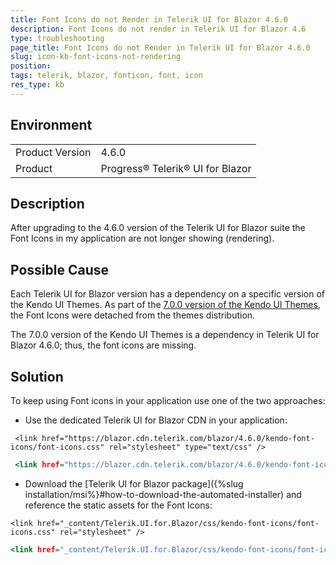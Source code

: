 ```yaml
---
title: Font Icons do not Render in Telerik UI for Blazor 4.6.0
description: Font Icons do not render in Telerik UI for Blazor 4.6
type: troubleshooting
page_title: Font Icons do not Render in Telerik UI for Blazor 4.6.0
slug: icon-kb-font-icons-not-rendering
position: 
tags: telerik, blazor, fonticon, font, icon
res_type: kb
---
```


## Environment

<table>
    <tbody>
        <tr>
            <td>Product Version</td>
            <td>4.6.0</td>
        </tr>
        <tr>
            <td>Product</td>
            <td>Progress® Telerik® UI for Blazor</td>
        </tr>
    </tbody>
</table>

## Description

After upgrading to the 4.6.0 version of the Telerik UI for Blazor suite the Font Icons in my application are not longer showing (rendering). 

## Possible Cause

Each Telerik UI for Blazor version has a dependency on a specific version of the Kendo UI Themes. As part of the [7.0.0 version of the Kendo UI Themes](https://github.com/telerik/kendo-themes/blob/develop/CHANGELOG.md#breaking-changes), the Font Icons were detached from the themes distribution.

The 7.0.0 version of the Kendo UI Themes is a dependency in Telerik UI for Blazor 4.6.0; thus, the font icons are missing.

## Solution

To keep using Font icons in your application use one of the two approaches:

* Use the dedicated Telerik UI for Blazor CDN in your application:

````_Host.cshtml
 <link href="https://blazor.cdn.telerik.com/blazor/4.6.0/kendo-font-icons/font-icons.css" rel="stylesheet" type="text/css" />
````
````index.html
 <link href="https://blazor.cdn.telerik.com/blazor/4.6.0/kendo-font-icons/font-icons.css" rel="stylesheet" type="text/css" />
````

* Download the [Telerik UI for Blazor package]({%slug installation/msi%}#how-to-download-the-automated-installer) and reference the static assets for the Font Icons:

````_Host.cshtml
<link href="_content/Telerik.UI.for.Blazor/css/kendo-font-icons/font-icons.css" rel="stylesheet" />
````
````index.html
<link href="_content/Telerik.UI.for.Blazor/css/kendo-font-icons/font-icons.css" rel="stylesheet" />
````
